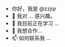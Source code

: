- 你好，我是 @zzjqr
- 👀 我对 ... 感兴趣。
- 🌱 我目前正在学习 ...
- 💞️ 我想合作...
- 📫 如何联系我 ...

<!---
zzjqr/zzjqr 是一个特殊的✨✨ 资源库，因为它的✨README.md `（此文件）会出现在你的 GitHub 配置文件中。
你可以点击 "预览 "链接查看你的改动。
--->
